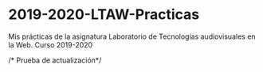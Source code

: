 # 2019-2020-LTAW-Practicas
Mis prácticas de la asignatura Laboratorio de Tecnologías audiovisuales en la Web. Curso 2019-2020

/* Prueba de actualización*/
